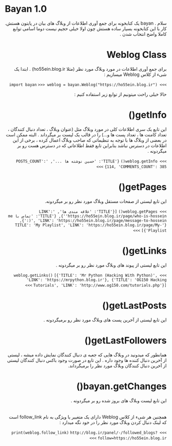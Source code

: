 # Bayan 1.0
<div dir="rtl">
سلام . bayan یک کتابخونه برای جمع آوری اطلاعات از وبلاگ های بیان در پایتون هستش. کار با این کتابخونه بسیار ساده هستش چون اولا خیلی حجیم نیست دوما اسامی توابع کاملا واضح انتخاب شدن . 



# Weblog Class

<div dir="rtl">
برای جمع آوری اطلاعات در مورد وبلاگ مورد نظر (مثلا ho55ein.blog.ir) . ابتدا یک شیء از کلاس Weblog میسازیم :

‍‍```>>> import bayan```
```>>> weblog = bayan.Weblog("https://ho55ein.blog.ir")```

<div dir="rtl">
حالا خیلی راحت میتونیم از توابع زیر استفاده کنیم : 

# getInfo()
<div dir="rtl">
این تابع یک سری اطلاعات کلی در مورد وبلاگ مثل (عنوان وبلاگ ، تعداد دنبال کنندگان ، تعداد کامنت ها ، تعداد پست ها و...) را در قالب یک لیست بر میگرداند . البته ممکن است در بعضی از وبلاگ ها با توجه به تنظیماتی که صاحب وبلاگ اعمال کرده ، برخی از این اطلاعات در دسترس نباشد بنابراین تابع فقط اطلاعاتی که در دسترس هست رو بر میگردونه .

```>>> weblog.getInfo()```
```{'TITLE': 'حسین نوشته ها ...', 'POSTS_COUNT': 114, 'COMMENTS_COUNT': 385}```
```>>>```

# getPages()
<div dir="rtl">
این تابع لیستی از صفحات مستقل وبلاگ مورد نظر رو بر میگردونه.

```>>> weblog.getPages()```
```[{'TITLE': 'علاقه مندی ها', 'LINK': 'https://ho55ein.blog.ir/page/who-is-hossein'}, {'TITLE': 'تماس با me :)', 'LINK': 'https://ho55ein.blog.ir/page/message-to-hossein'}, {'TITLE': 'My Playlist', 'LINK': 'https://ho55ein.blog.ir/page/My-Playlist'}]```
```>>>```

# getLinks()
<div dir="rtl">
این تابع لیستی از پیوند های وبلاگ مورد نظر رو بر میگردونه .

```>>> weblog.getLinks()```
```[{'TITLE': 'Mr Python (Hacking With Python)', 'LINK': 'https://mrpython.blog.ir'}, {'TITLE': 'OG150 Hacking Tutorials', 'LINK': 'http://www.og150.com/tutorials.php'}]```
```>>>```

# getLastPosts()
<div dir="rtl">
این تابع لیستی از آخرین پست های وبلاگ مورد نظر رو برمیگردونه . 

# getLastFollowers()
<div dir="rtl">
همانطور که میدونید در وبلاگ هایی که جعبه ی دنبال کنندگان نمایش داده میشه ، لیستی از آخرین دنبال کننده ها وجود داره . این تابع در صورت وجود باکس دنبال کنندگان لیستی از آخرین دنبال کنندگان وبلاگ مورد نظر را برمیگرداند.

# bayan.getChanges()
<div dir="rtl">
این تابع لیست وبلاگ های بروز شده رو بر میگردونه .

<div dir="rtl"><br><br>
همچنین هر شیء از کلاس Weblog دارای یک متغییر یا ویژگی به نام follow_link است که لینک دنبال کردن وبلاگ مورد نظر را در خود نگه میدارد :

```>>> print(weblog.follow_link)```
```http://blog.ir/panel/-/followed_blogs?follow=https://ho55ein.blog.ir```
```>>>```





‍



